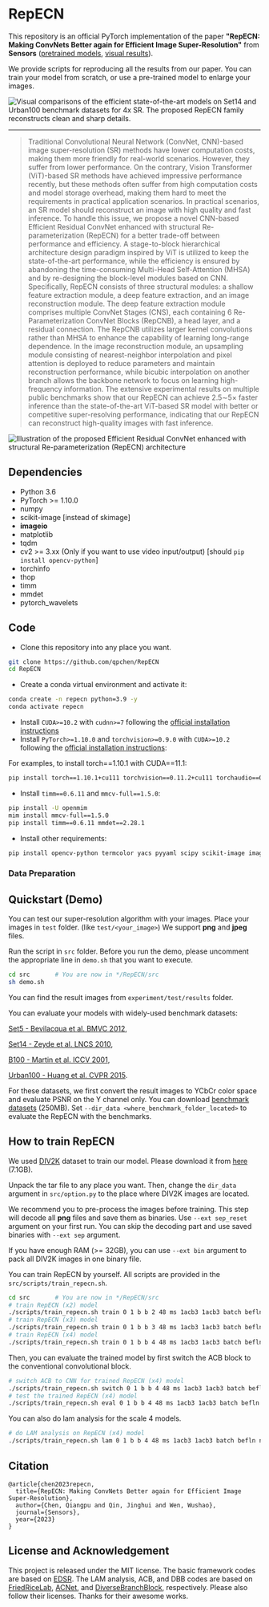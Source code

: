 # RepECN

This repository is an official PyTorch implementation of the paper **"RepECN: Making ConvNets Better again for Efficient Image Super-Resolution"** from **Sensors** ([pretrained models](https://github.com/qpchen/RepECN/releases), [visual results](https://github.com/qpchen/RepECN/releases)).

<!-- If you find our work useful in your research or publication, please cite our work:

[1] Bee Lim, Sanghyun Son, Heewon Kim, Seungjun Nah, and Kyoung Mu Lee, **"Enhanced Deep Residual Networks for Single Image Super-Resolution,"** <i>2nd NTIRE: New Trends in Image Restoration and Enhancement workshop and challenge on image super-resolution in conjunction with **CVPR 2017**. </i> [[PDF](http://openaccess.thecvf.com/content_cvpr_2017_workshops/w12/papers/Lim_Enhanced_Deep_Residual_CVPR_2017_paper.pdf)] [[arXiv](https://arxiv.org/abs/1707.02921)] [[Slide](https://cv.snu.ac.kr/research/EDSR/Presentation_v3(release).pptx)]
```
@InProceedings{Lim_2017_CVPR_Workshops,
  author = {Lim, Bee and Son, Sanghyun and Kim, Heewon and Nah, Seungjun and Lee, Kyoung Mu},
  title = {Enhanced Deep Residual Networks for Single Image Super-Resolution},
  booktitle = {The IEEE Conference on Computer Vision and Pattern Recognition (CVPR) Workshops},
  month = {July},
  year = {2017}
}
``` -->
We provide scripts for reproducing all the results from our paper. You can train your model from scratch, or use a pre-trained model to enlarge your images.

![Visual comparisons of the efficient state-of-the-art models on Set14 and Urban100 benchmark datasets for 4x SR. The proposed RepECN family reconstructs clean and sharp details.](figs/visual_compare.png)

---

> Traditional Convolutional Neural Network (ConvNet, CNN)-based image super-resolution (SR) methods have lower computation costs, making them more friendly for real-world scenarios. However, they suffer from lower performance. On the contrary, Vision Transformer (ViT)-based SR methods have achieved impressive performance recently, but these methods often suffer from high computation costs and model storage overhead, making them hard to meet the requirements in practical application scenarios. In practical scenarios, an SR model should reconstruct an image with high quality and fast inference. To handle this issue, we propose a novel CNN-based Efficient Residual ConvNet enhanced with structural Re-parameterization (RepECN) for a better trade-off between performance and efficiency. A stage-to-block hierarchical architecture design paradigm inspired by ViT is utilized to keep the state-of-the-art performance, while the efficiency is ensured by abandoning the time-consuming Multi-Head Self-Attention (MHSA) and by re-designing the block-level modules based on CNN. Specifically, RepECN consists of three structural modules: a shallow feature extraction module, a deep feature extraction, and an image reconstruction module. The deep feature extraction module comprises multiple ConvNet Stages (CNS), each containing 6 Re-Parameterization ConvNet Blocks (RepCNB), a head layer, and a residual connection. The RepCNB utilizes larger kernel convolutions rather than MHSA to enhance the capability of learning long-range dependence. In the image reconstruction module, an upsampling module consisting of nearest-neighbor interpolation and pixel attention is deployed to reduce parameters and maintain reconstruction performance, while bicubic interpolation on another branch allows the backbone network to focus on learning high-frequency information. The extensive experimental results on multiple public benchmarks show that our RepECN can achieve 2.5$\sim$5$\times$ faster inference than the state-of-the-art ViT-based SR model with better or competitive super-resolving performance, indicating that our RepECN can reconstruct high-quality images with fast inference.

![Illustration of the proposed Efficient Residual ConvNet enhanced with structural Re-parameterization (RepECN) architecture](figs/overview.png)

## Dependencies
* Python 3.6
* PyTorch >= 1.10.0
* numpy
* scikit-image \[instead of skimage\]
* **imageio**
* matplotlib
* tqdm
* cv2 >= 3.xx (Only if you want to use video input/output) \[should `pip install opencv-python`\]
* torchinfo
* thop
* timm
* mmdet
* pytorch_wavelets


## Code
- Clone this repository into any place you want.
```bash
git clone https://github.com/qpchen/RepECN
cd RepECN
```

- Create a conda virtual environment and activate it:
``` bash
conda create -n repecn python=3.9 -y
conda activate repecn
```

- Install `CUDA>=10.2` with `cudnn>=7` following
  the [official installation instructions](https://docs.nvidia.com/cuda/cuda-installation-guide-linux/index.html)
- Install `PyTorch>=1.10.0` and `torchvision>=0.9.0` with `CUDA>=10.2` following the [official installation instructions](https://pytorch.org/get-started/previous-versions/):

For examples, to install torch==1.10.1 with CUDA==11.1:
```bash
pip install torch==1.10.1+cu111 torchvision==0.11.2+cu111 torchaudio==0.10.1 -f https://download.pytorch.org/whl/cu111/torch_stable.html
```

- Install `timm==0.6.11` and `mmcv-full==1.5.0`:

```bash
pip install -U openmim
mim install mmcv-full==1.5.0
pip install timm==0.6.11 mmdet==2.28.1
```

- Install other requirements:

```bash
pip install opencv-python termcolor yacs pyyaml scipy scikit-image imageio matplotlib tqdm torchinfo thop pytorch_wavelets
```

<!-- - Compiling CUDA operators
```bash
cd ./src/model/ops_dcnv3
sh ./make.sh
# unit test (should see all checking is True)
python test.py
cd ../../..
```
- You can also install the operator using .whl files
[DCNv3-1.0-whl](https://github.com/OpenGVLab/InternImage/releases/tag/whl_files) -->

### Data Preparation

## Quickstart (Demo)
You can test our super-resolution algorithm with your images. Place your images in ``test`` folder. (like ``test/<your_image>``) We support **png** and **jpeg** files.

Run the script in ``src`` folder. Before you run the demo, please uncomment the appropriate line in ```demo.sh``` that you want to execute.
```bash
cd src       # You are now in */RepECN/src
sh demo.sh
```

You can find the result images from ```experiment/test/results``` folder.

You can evaluate your models with widely-used benchmark datasets:

[Set5 - Bevilacqua et al. BMVC 2012](http://people.rennes.inria.fr/Aline.Roumy/results/SR_BMVC12.html),

[Set14 - Zeyde et al. LNCS 2010](https://sites.google.com/site/romanzeyde/research-interests),

[B100 - Martin et al. ICCV 2001](https://www2.eecs.berkeley.edu/Research/Projects/CS/vision/bsds/),

[Urban100 - Huang et al. CVPR 2015](https://sites.google.com/site/jbhuang0604/publications/struct_sr).

For these datasets, we first convert the result images to YCbCr color space and evaluate PSNR on the Y channel only. You can download [benchmark datasets](https://cv.snu.ac.kr/research/EDSR/benchmark.tar) (250MB). Set ``--dir_data <where_benchmark_folder_located>`` to evaluate the RepECN with the benchmarks.

## How to train RepECN
We used [DIV2K](http://www.vision.ee.ethz.ch/%7Etimofter/publications/Agustsson-CVPRW-2017.pdf) dataset to train our model. Please download it from [here](https://cv.snu.ac.kr/research/EDSR/DIV2K.tar) (7.1GB).

Unpack the tar file to any place you want. Then, change the ```dir_data``` argument in ```src/option.py``` to the place where DIV2K images are located.

We recommend you to pre-process the images before training. This step will decode all **png** files and save them as binaries. Use ``--ext sep_reset`` argument on your first run. You can skip the decoding part and use saved binaries with ``--ext sep`` argument.

If you have enough RAM (>= 32GB), you can use ``--ext bin`` argument to pack all DIV2K images in one binary file.

You can train RepECN by yourself. All scripts are provided in the ``src/scripts/train_repecn.sh``. 

```bash
cd src       # You are now in */RepECN/src
# train RepECN (x2) model
./scripts/train_repecn.sh train 0 1 b b 2 48 ms 1acb3 1acb3 batch befln nolr 2e-4 bicubic 0 0
# train RepECN (x3) model
./scripts/train_repecn.sh train 0 1 b b 3 48 ms 1acb3 1acb3 batch befln nolr 2e-4 bicubic 0 0
# train RepECN (x4) model
./scripts/train_repecn.sh train 0 1 b b 4 48 ms 1acb3 1acb3 batch befln nolr 2e-4 bicubic 0 0
```

Then, you can evaluate the trained model by first switch the ACB block to the conventional convolutional block.

```bash
# switch ACB to CNN for trained RepECN (x4) model
./scripts/train_repecn.sh switch 0 1 b b 4 48 ms 1acb3 1acb3 batch befln nolr 2e-4 bicubic 0 0
# test the trained RepECN (x4) model
./scripts/train_repecn.sh eval 0 1 b b 4 48 ms 1acb3 1acb3 batch befln nolr 2e-4 bicubic 0 0
```

You can also do lam analysis for the scale 4 models.

```bash
# do LAM analysis on RepECN (x4) model
./scripts/train_repecn.sh lam 0 1 b b 4 48 ms 1acb3 1acb3 batch befln nolr 2e-4 bicubic 0 0
```

## Citation
    @article{chen2023repecn,
      title={RepECN: Making ConvNets Better again for Efficient Image Super-Resolution},
      author={Chen, Qiangpu and Qin, Jinghui and Wen, Wushao},
      journal={Sensors},
      year={2023}
    }


## License and Acknowledgement
This project is released under the MIT license. The basic framework codes are based on [EDSR](https://github.com/sanghyun-son/EDSR-PyTorch). The LAM analysis, ACB, and DBB codes are based on [FriedRiceLab](https://github.com/Fried-Rice-Lab/FriedRiceLab), [ACNet](https://github.com/DingXiaoH/ACNet), and [DiverseBranchBlock](https://github.com/DingXiaoH/DiverseBranchBlock), respectively. Please also follow their licenses. Thanks for their awesome works.